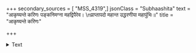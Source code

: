 +++
secondary_sources = [ "MSS_4319",]
jsonClass = "Subhaashita"
text = "आकृष्यन्ते करिणः पङ्कनिमग्ना महद्विपैरेव।  \nप्राप्तापदो महान्त उद्धरणीया महापुंभिः॥"
title = "आकृष्यन्ते करिणः"

+++

<details><summary>Text</summary>

आकृष्यन्ते करिणः पङ्कनिमग्ना महद्विपैरेव।  
प्राप्तापदो महान्त उद्धरणीया महापुंभिः॥
</details>

